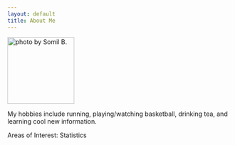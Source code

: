 ```yaml
---
layout: default
title: About Me
---
```

<img src="/assets/pictures/running.jpg" style="width:150px" title="photo by Somil B." class="center">

My hobbies include running, playing/watching basketball, drinking tea, and learning cool new information.



Areas of Interest: Statistics
